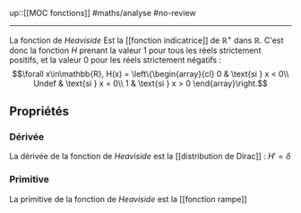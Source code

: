 up::[[MOC fonctions]]
#maths/analyse #no-review 

----
La fonction de _Heaviside_ Est la [[fonction indicatrice]] de $\mathbb{R}^+$ dans $\mathbb{R}$.
C'est donc la fonction $H$ prenant la valeur $1$ pour tous les réels strictement positifs, et la valeur $0$ pour les réels strictement négatifs :
$$\forall x\in\mathbb{R}, H(x) = \left\{\begin{array}{cl}
0     & \text{si } x < 0\\
Undef & \text{si } x = 0\\
1     & \text{si } x > 0
\end{array}\right.$$


## Propriétés

### Dérivée
La dérivée de la fonction de _Heaviside_ est la [[distribution de Dirac]] : $H' = \delta$

### Primitive
La primitive de la fonction de _Heaviside_ est la [[fonction rampe]]
